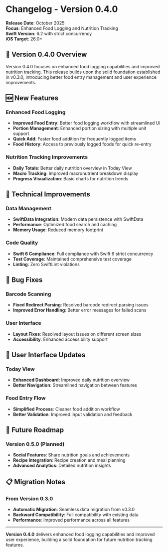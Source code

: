 # Changelog - Version 0.4.0

**Release Date**: October 2025  
**Focus**: Enhanced Food Logging and Nutrition Tracking  
**Swift Version**: 6.2 with strict concurrency  
**iOS Target**: 26.0+

## 🎯 Version 0.4.0 Overview

Version 0.4.0 focuses on enhanced food logging capabilities and improved nutrition tracking. This release builds upon the solid foundation established in v0.3.0, introducing better food entry management and user experience improvements.

## 🆕 New Features

### Enhanced Food Logging
- **Improved Food Entry**: Better food logging workflow with streamlined UI
- **Portion Management**: Enhanced portion sizing with multiple unit support
- **Quick Add**: Faster food addition for frequently logged items
- **Food History**: Access to previously logged foods for quick re-entry

### Nutrition Tracking Improvements
- **Daily Totals**: Better daily nutrition overview in Today View
- **Macro Tracking**: Improved macronutrient breakdown display
- **Progress Visualization**: Basic charts for nutrition trends

## 🔧 Technical Improvements

### Data Management
- **SwiftData Integration**: Modern data persistence with SwiftData
- **Performance**: Optimized food search and caching
- **Memory Usage**: Reduced memory footprint

### Code Quality
- **Swift 6 Compliance**: Full compliance with Swift 6 strict concurrency
- **Test Coverage**: Maintained comprehensive test coverage
- **Linting**: Zero SwiftLint violations

## 🐛 Bug Fixes

### Barcode Scanning
- **Fixed Redirect Parsing**: Resolved barcode redirect parsing issues
- **Improved Error Handling**: Better error messages for failed scans

### User Interface
- **Layout Fixes**: Resolved layout issues on different screen sizes
- **Accessibility**: Enhanced accessibility support

## 📱 User Interface Updates

### Today View
- **Enhanced Dashboard**: Improved daily nutrition overview
- **Better Navigation**: Streamlined navigation between features

### Food Entry Flow
- **Simplified Process**: Cleaner food addition workflow
- **Better Validation**: Improved input validation and feedback

## 🔮 Future Roadmap

### Version 0.5.0 (Planned)
- **Social Features**: Share nutrition goals and achievements
- **Recipe Integration**: Recipe creation and meal planning
- **Advanced Analytics**: Detailed nutrition insights

## 📋 Migration Notes

### From Version 0.3.0
- **Automatic Migration**: Seamless data migration from v0.3.0
- **Backward Compatibility**: Full compatibility with existing data
- **Performance**: Improved performance across all features

---

**Version 0.4.0** delivers enhanced food logging capabilities and improved user experience, building a solid foundation for future nutrition tracking features.
